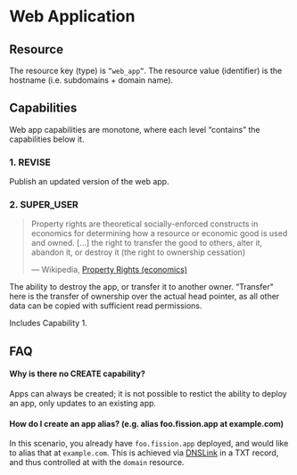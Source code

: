 # Web Application

## Resource

The resource key \(type\) is `”web_app”`. The resource value \(identifier\) is the hostname \(i.e. subdomains + domain name\).

## Capabilities

Web app capabilities are monotone, where each level “contains” the capabilities below it.

### 1. REVISE

Publish an updated version of the web app.

### 2. SUPER\_USER

> Property rights are theoretical socially-enforced constructs in economics for determining how a resource or economic good is used and owned. \[...\] the right to transfer the good to others, alter it, abandon it, or destroy it \(the right to ownership cessation\)  
>   
> — Wikipedia, [Property Rights \(economics\)](https://en.wikipedia.org/wiki/Property_rights_%28economics%29)

The ability to destroy the app, or transfer it to another owner. “Transfer" here is the transfer of ownership over the actual head pointer, as all other data can be copied with sufficient read permissions.

Includes Capability 1.

## FAQ

#### Why is there no CREATE capability?

Apps can always be created; it is not possible to restict the ability to deploy an app, only updates to an existing app.

#### How do I create an app alias? \(e.g. alias foo.fission.app at example.com\)

In this scenario, you already have `foo.fission.app` deployed, and would like to alias that at `example.com`. This is achieved via [DNSLink](https://dnslink.io/) in a TXT record, and thus controlled at with the `domain` resource.

